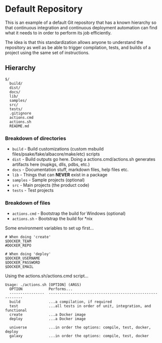 # Default Repository

This is an example of a default Git repository that has a known hierarchy so
that continuous integration and continuous deployment automation can find what
it needs to in order to perform its job efficiently.

The idea is that this standardization allows anyone to understand the repository
as well as be able to trigger compilation, tests, and builds of a project using
the same set of instructions.

## Hierarchy

```
$/
  build/
  dist/
  docs/
  lib/
  samples/
  src/
  tests/
  .gitignore
  actions.cmd
  actions.sh
  README.md
```
### Breakdown of directories

- `build` - Build customizations (custom msbuild files/psake/fake/albacore/make/etc) scripts
- `dist` - Build outputs go here. Doing a actions.cmd/actions.sh generates artifacts here (nupkgs, dlls, pdbs, etc.)
- `docs` - Documentation stuff, markdown files, help files etc.
- `lib` - Things that can **NEVER** exist in a package
- `samples` - Sample projects (optional)
- `src` - Main projects (the product code)
- `tests` - Test projects

### Breakdown of files

- `actions.cmd` - Bootstrap the build for Windows (optional)
- `actions.sh` - Bootstrap the build for \*nix

Some environment variables to set up first...

```
# When doing 'create'
$DOCKER_TEAM
#DOCKER_REPO

# When doing 'deploy'
$DOCKER_USERNAME
$DOCKER_PASSWORD
$DOCKER_EMAIL
```

Using the actions.sh/actions.cmd script...

```
Usage: ./actions.sh [OPTION] (ARGS)
  OPTION            Performs...
  ----------------  ----------------------------------------------------------
  build             ...a compilation, if required
  test              ...all tests in order of unit, integration, and functional
  create            ...a Docker image
  deploy            ...a Docker image

  universe          ...in order the options: compile, test, docker, deploy
  galaxy            ...in order the options: compile, test, docker
```
